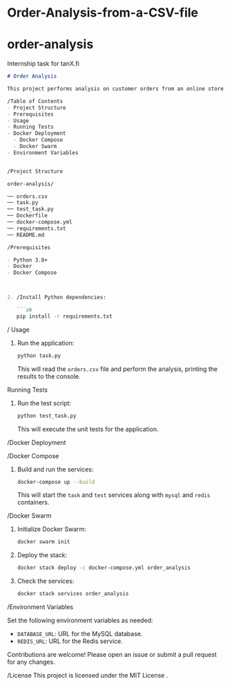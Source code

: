 # Order-Analysis-from-a-CSV-file
# order-analysis
Internship task for tanX.fi


```markdown
# Order Analysis

This project performs analysis on customer orders from an online store. It calculates the total revenue generated by the store for each month, by each product, and by each customer. Additionally, it identifies the top 10 customers by revenue generated.

/Table of Contents
- Project Structure
- Prerequisites
- Usage
- Running Tests
- Docker Deployment
  - Docker Compose
  - Docker Swarm
- Environment Variables


/Project Structure

order-analysis/

── orders.csv                
── task.py                   
── test_task.py              
── Dockerfile                
── docker-compose.yml        
── requirements.txt          
── README.md                 

/Prerequisites

- Python 3.8+
- Docker
- Docker Compose



2. /Install Python dependencies:

   ```sh
   pip install -r requirements.txt
   ```

/ Usage

1. Run the application:

   ```sh
   python task.py
   ```

   This will read the `orders.csv` file and perform the analysis, printing the results to the console.

Running Tests

1. Run the test script:

   ```sh
   python test_task.py
   ```

   This will execute the unit tests for the application.

/Docker Deployment

/Docker Compose

1. Build and run the services:

   ```sh
   docker-compose up --build
   ```

   This will start the `task` and `test` services along with `mysql` and `redis` containers.

/Docker Swarm

1. Initialize Docker Swarm:

   ```sh
   docker swarm init
   ```

2. Deploy the stack:

   ```sh
   docker stack deploy -c docker-compose.yml order_analysis
   ```

3. Check the services:

   ```sh
   docker stack services order_analysis
   ```

/Environment Variables

Set the following environment variables as needed:

- `DATABASE_URL`: URL for the MySQL database.
- `REDIS_URL`: URL for the Redis service.



Contributions are welcome! Please open an issue or submit a pull request for any changes.

/License
This project is licensed under the MIT License .
